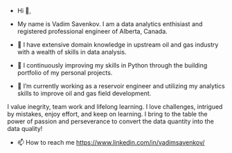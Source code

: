 - Hi 👋, 

- My name is Vadim Savenkov. I am a data analytics enthisiast and registered professional engineer of Alberta, Canada.

- 👀 I have extensive domain knowledge in upstream oil and gas industry with a wealth of skills in data analysis. 

- 🌱 I continuously improving my skills in Python through the building portfolio of my personal projects.

- 💞️ I’m currently working as a reservoir engineer and utilizing my analytics skills to improve oil and gas field development.

I value inegrity, team work and lifelong learning. I love challenges, intrigued by mistakes, enjoy effort, and keep on learning. I bring to the table the power of passion and perseverance to convert the data quantity into the data quality!  

- 📫 How to reach me https://www.linkedin.com/in/vadimsavenkov/ 

<!---
vadimsavenkov/vadimsavenkov is a ✨ special ✨ repository because its `README.md` (this file) appears on your GitHub profile.
You can click the Preview link to take a look at your changes.
--->
